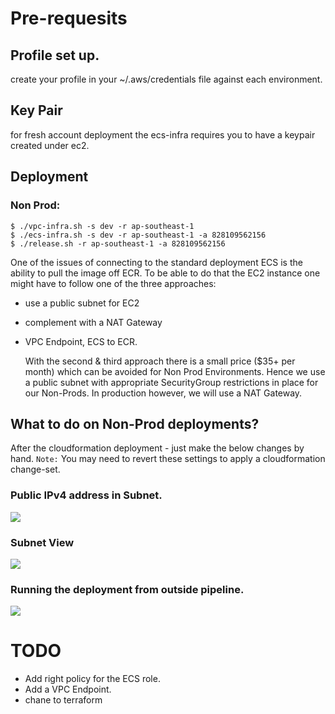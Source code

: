 # Pre-requesits

## Profile set up.

create your profile in your ~/.aws/credentials file against each environment.

## Key Pair

for fresh account deployment the ecs-infra requires you to have a keypair created under ec2.

## Deployment

### Non Prod:

```shell
$ ./vpc-infra.sh -s dev -r ap-southeast-1
$ ./ecs-infra.sh -s dev -r ap-southeast-1 -a 828109562156
$ ./release.sh -r ap-southeast-1 -a 828109562156
```

One of the issues of connecting to the standard deployment ECS is the ability to pull the image off ECR. To be able to
do that the EC2 instance one might have to follow one of the three approaches:

- use a public subnet for EC2
- complement with a NAT Gateway
- VPC Endpoint, ECS to ECR.

  With the second & third approach there is a small price ($35+ per month) which can be avoided for Non Prod
  Environments. Hence we use a public subnet with appropriate SecurityGroup restrictions in place for our Non-Prods. In
  production however, we will use a NAT Gateway.

## What to do on Non-Prod deployments?

After the cloudformation deployment - just make the below changes by hand.
```Note:``` You may need to revert these settings to apply a cloudformation change-set.

### Public IPv4 address in Subnet.

![](../misc/images/modify-auto-assign-ip-setting.png)

### Subnet View

![](../misc/images/subnet.jpg)

### Running the deployment from outside pipeline.

![](../misc/images/run.jpg)

# TODO

* Add right policy for the ECS role.
* Add a VPC Endpoint.
* chane to terraform